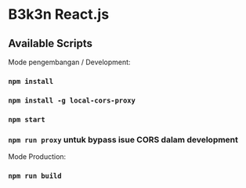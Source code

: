 # B3k3n React.js

## Available Scripts

Mode pengembangan / Development:

### `npm install`
### `npm install -g local-cors-proxy`
### `npm start`
### `npm run proxy` untuk bypass isue CORS dalam development

Mode Production:
### `npm run build`


